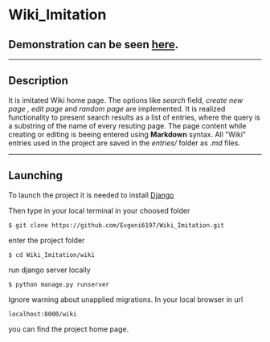 # Wiki_Imitation
## Demonstration can be seen [here](https://youtu.be/ZUncrEivXnU).
***

## Description  


It is imitated Wiki home page. The options like *search* field, *create new page , edit page* and *random page* are implemented. It is realized functionality  to present search results  as a list of entries, where the query is a substring of the name of every resuting page. The page content while creating or editing is beeing  entered using **Markdown** syntax. All "Wiki" entries used in the project are saved in the *entries/* folder as *.md* files.


***

## Launching

To launch the project  it is needed to install [Django]( https://www.djangoproject.com) 


Then type in your local terminal in your choosed folder   
```
$ git clone https://github.com/Evgeni6197/Wiki_Imitation.git
```
enter the project folder  
```
$ cd Wiki_Imitation/wiki
```
run django server locally  

```
$ python manage.py runserver
```

Ignore warning about unapplied migrations.  In your local browser in url

```
localhost:8000/wiki
```
you can find the project home page.

